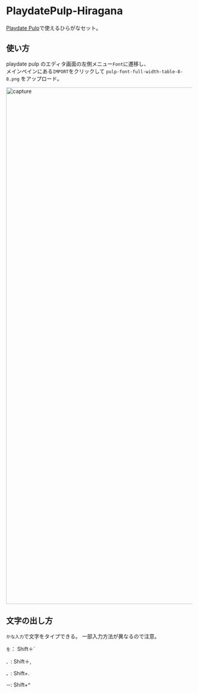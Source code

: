 # PlaydatePulp-Hiragana
[Playdate Pulp](https://play.date/pulp/)で使えるひらがなセット。

## 使い方

playdate pulp のエディタ画面の左側メニュー`Font`に遷移し、  
メインペインにある`IMPORT`をクリックして `pulp-font-full-width-table-8-8.png` をアップロード。

<img width="1398" alt="capture" src="https://user-images.githubusercontent.com/1796933/150353856-b0b0fde8-0a76-499f-96b5-0ece08f15b68.png">

## 文字の出し方

`かな入力`で文字をタイプできる。
一部入力方法が異なるので注意。  

`を`： Shift＋`  

`、`: Shift＋,  

`。`: Shift+.  

`ー`: Shift+^
